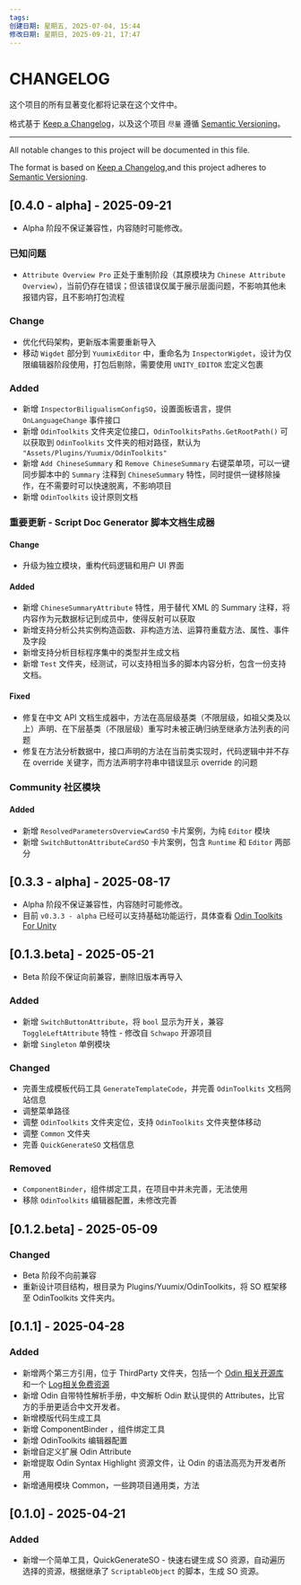 ```yaml
---
tags: 
创建日期: 星期五, 2025-07-04, 15:44
修改日期: 星期日, 2025-09-21, 17:47
---
```


# CHANGELOG

这个项目的所有显著变化都将记录在这个文件中。

格式基于 [Keep a Changelog](https://keepachangelog.com/en/1.1.0/)，以及这个项目 `尽量` 遵循 [Semantic Versioning](https://semver.org/spec/v2.0.0.html)。

---

All notable changes to this project will be documented in this file.

The format is based on [Keep a Changelog](https://keepachangelog.com/en/1.1.0/),and this project adheres to [Semantic Versioning](https://semver.org/spec/v2.0.0.html).

## [0.4.0 - alpha] - 2025-09-21

- Alpha 阶段不保证兼容性，内容随时可能修改。

### 已知问题

- `Attribute Overview Pro` 正处于重制阶段（其原模块为 `Chinese Attribute Overview`），当前仍存在错误；但该错误仅属于展示层面问题，不影响其他未报错内容，且不影响打包流程

### Change

- 优化代码架构，更新版本需要重新导入
- 移动 `Wigdet` 部分到 `YuumixEditor` 中，重命名为 `InspectorWigdet`，设计为仅限编辑器阶段使用，打包后剔除，需要使用 `UNITY_EDITOR` 宏定义包裹

### Added

- 新增 `InspectorBiligualismConfigSO`，设置面板语言，提供 `OnLanguageChange` 事件接口
- 新增 `OdinToolkits` 文件夹定位接口，`OdinToolkitsPaths.GetRootPath()` 可以获取到 `OdinToolkits` 文件夹的相对路径，默认为 `"Assets/Plugins/Yuumix/OdinToolkits"`
- 新增 `Add ChineseSummary` 和 `Remove ChineseSummary` 右键菜单项，可以一键同步脚本中的 `Summary` 注释到 `ChineseSummary` 特性，同时提供一键移除操作，在不需要时可以快速脱离，不影响项目
- 新增 `OdinToolkits` 设计原则文档

### 重要更新 - Script Doc Generator 脚本文档生成器

#### Change

- 升级为独立模块，重构代码逻辑和用户 UI 界面

#### Added

- 新增 `ChineseSummaryAttribute` 特性，用于替代 XML 的 Summary 注释，将内容作为元数据标记到成员中，使得反射可以获取
- 新增支持分析公共实例构造函数、非构造方法、运算符重载方法、属性、事件及字段
- 新增支持分析目标程序集中的类型并生成文档
- 新增 `Test` 文件夹，经测试，可以支持相当多的脚本内容分析，包含一份支持文档。

#### Fixed

- 修复在中文 API 文档生成器中，方法在高层级基类（不限层级，如祖父类及以上）声明、在下层基类（不限层级）重写时未被正确归纳至继承方法列表的问题
- 修复在方法分析数据中，接口声明的方法在当前类实现时，代码逻辑中并不存在 override 关键字，而方法声明字符串中错误显示 override 的问题

### Community 社区模块

#### Added

- 新增 `ResolvedParametersOverviewCardSO` 卡片案例，为纯 `Editor` 模块
- 新增 `SwitchButtonAttributeCardSO` 卡片案例，包含 `Runtime` 和 `Editor` 两部分

## [0.3.3 - alpha] - 2025-08-17

- Alpha 阶段不保证兼容性，内容随时可能修改。
- 目前 `v0.3.3 - alpha` 已经可以支持基础功能运行，具体查看 [Odin Toolkits For Unity](https://github.com/yuumixcode/OdinToolkits-For-Unity)

## [0.1.3.beta] - 2025-05-21

- Beta 阶段不保证向前兼容，删除旧版本再导入

### Added

- 新增 `SwitchButtonAttribute`，将 `bool` 显示为开关，兼容 `ToggleLeftAttribute` 特性 - 修改自 `Schwapo` 开源项目
- 新增 `Singleton` 单例模块

### Changed

- 完善生成模板代码工具 `GenerateTemplateCode`，并完善 `OdinToolkits` 文档网站信息
- 调整菜单路径
- 调整 `OdinToolkits` 文件夹定位，支持 `OdinToolkits` 文件夹整体移动
- 调整 `Common` 文件夹
- 完善 `QuickGenerateSO` 文档信息

### Removed

- `ComponentBinder`，组件绑定工具，在项目中并未完善，无法使用
- 移除 `OdinToolkits` 编辑器配置，未修改完善

## [0.1.2.beta] - 2025-05-09

### Changed

- Beta 阶段不向前兼容
- 重新设计项目结构，根目录为 Plugins/Yuumix/OdinToolkits，将 SO 框架移至 OdinToolkits 文件夹内。

## [0.1.1] - 2025-04-28

### Added

- 新增两个第三方引用，位于 ThirdParty 文件夹，包括一个 [Odin 相关开源库](https://github.com/Schwapo/Odin-Resolved-Parameters-Overview) 和一个 [Log相关免费资源](https://rubickanov.itch.io/)
- 新增 Odin 自带特性解析手册，中文解析 Odin 默认提供的 Attributes，比官方的手册更适合中文开发者。
- 新增模版代码生成工具
- 新增 ComponentBinder ，组件绑定工具
- 新增 OdinToolkits 编辑器配置
- 新增自定义扩展 Odin Attribute
- 新增提取 Odin Syntax Highlight 资源文件，让 Odin 的语法高亮为开发者所用
- 新增通用模块 Common，一些跨项目通用类，方法

## [0.1.0] - 2025-04-21

### Added

- 新增一个简单工具，QuickGenerateSO - 快速右键生成 SO 资源，自动遍历选择的资源，根据继承了 `ScriptableObject` 的脚本，生成 SO 资源。
